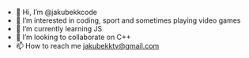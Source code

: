 - 👋 Hi, I’m @jakubekkcode
- 👀 I’m interested in coding, sport and sometimes playing video games
- 🌱 I’m currently learning JS
- 💞️ I’m looking to collaborate on C++
- 📫 How to reach me jakubekktv@gmail.com

<!---
jakubekkcode/jakubekkcode is a ✨ special ✨ repository because its `README.md` (this file) appears on your GitHub profile.
You can click the Preview link to take a look at your changes.
--->
